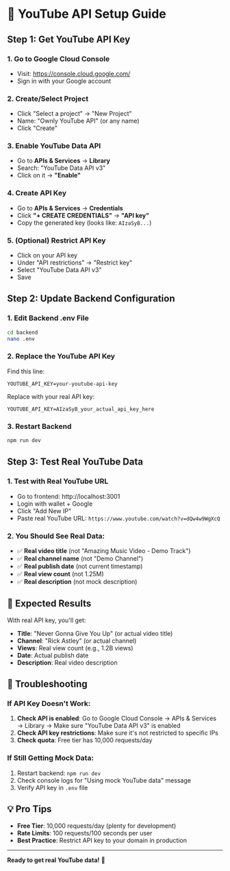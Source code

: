 # 🔑 YouTube API Setup Guide

## Step 1: Get YouTube API Key

### 1. Go to Google Cloud Console
- Visit: https://console.cloud.google.com/
- Sign in with your Google account

### 2. Create/Select Project
- Click "Select a project" → "New Project"
- Name: "Ownly YouTube API" (or any name)
- Click "Create"

### 3. Enable YouTube Data API
- Go to **APIs & Services** → **Library**
- Search: "YouTube Data API v3"
- Click on it → **"Enable"**

### 4. Create API Key
- Go to **APIs & Services** → **Credentials**
- Click **"+ CREATE CREDENTIALS"** → **"API key"**
- Copy the generated key (looks like: `AIzaSyB...`)

### 5. (Optional) Restrict API Key
- Click on your API key
- Under "API restrictions" → "Restrict key"
- Select "YouTube Data API v3"
- Save

## Step 2: Update Backend Configuration

### 1. Edit Backend .env File
```bash
cd backend
nano .env
```

### 2. Replace the YouTube API Key
Find this line:
```
YOUTUBE_API_KEY=your-youtube-api-key
```

Replace with your real API key:
```
YOUTUBE_API_KEY=AIzaSyB_your_actual_api_key_here
```

### 3. Restart Backend
```bash
npm run dev
```

## Step 3: Test Real YouTube Data

### 1. Test with Real YouTube URL
- Go to frontend: http://localhost:3001
- Login with wallet + Google
- Click "Add New IP"
- Paste real YouTube URL: `https://www.youtube.com/watch?v=dQw4w9WgXcQ`

### 2. You Should See Real Data:
- ✅ **Real video title** (not "Amazing Music Video - Demo Track")
- ✅ **Real channel name** (not "Demo Channel")
- ✅ **Real publish date** (not current timestamp)
- ✅ **Real view count** (not 1.25M)
- ✅ **Real description** (not mock description)

## 🎯 Expected Results

With real API key, you'll get:
- **Title**: "Never Gonna Give You Up" (or actual video title)
- **Channel**: "Rick Astley" (or actual channel)
- **Views**: Real view count (e.g., 1.2B views)
- **Date**: Actual publish date
- **Description**: Real video description

## 🚨 Troubleshooting

### If API Key Doesn't Work:
1. **Check API is enabled**: Go to Google Cloud Console → APIs & Services → Library → Make sure "YouTube Data API v3" is enabled
2. **Check API key restrictions**: Make sure it's not restricted to specific IPs
3. **Check quota**: Free tier has 10,000 requests/day

### If Still Getting Mock Data:
1. Restart backend: `npm run dev`
2. Check console logs for "Using mock YouTube data" message
3. Verify API key in `.env` file

## 💡 Pro Tips

- **Free Tier**: 10,000 requests/day (plenty for development)
- **Rate Limits**: 100 requests/100 seconds per user
- **Best Practice**: Restrict API key to your domain in production

---

**Ready to get real YouTube data!** 🚀
